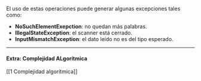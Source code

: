 
El uso de estas operaciones puede generar algunas excepciones tales como:
- **NoSuchElementExepction**: no quedan más palabras.
- **IllegalStateException**: el scanner está cerrado.
- **InputMismatchException**: el dato leído no es del tipo esperado.

---
#### Extra: Complejidad ALgorítmica

[[1 Complejidad algorítmica]]